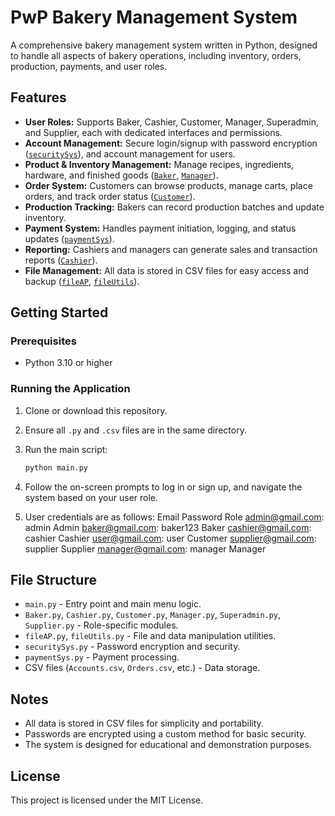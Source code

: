 # PwP Bakery Management System

A comprehensive bakery management system written in Python, designed to handle all aspects of bakery operations, including inventory, orders, production, payments, and user roles.

## Features

- **User Roles:** Supports Baker, Cashier, Customer, Manager, Superadmin, and Supplier, each with dedicated interfaces and permissions.
- **Account Management:** Secure login/signup with password encryption ([`securitySys`](securitySys.py)), and account management for users.
- **Product & Inventory Management:** Manage recipes, ingredients, hardware, and finished goods ([`Baker`](Baker.py), [`Manager`](Manager.py)).
- **Order System:** Customers can browse products, manage carts, place orders, and track order status ([`Customer`](Customer.py)).
- **Production Tracking:** Bakers can record production batches and update inventory.
- **Payment System:** Handles payment initiation, logging, and status updates ([`paymentSys`](paymentSys.py)).
- **Reporting:** Cashiers and managers can generate sales and transaction reports ([`Cashier`](Cashier.py)).
- **File Management:** All data is stored in CSV files for easy access and backup ([`fileAP`](fileAP.py), [`fileUtils`](fileUtils.py)).

## Getting Started

### Prerequisites

- Python 3.10 or higher

### Running the Application

1. Clone or download this repository.
2. Ensure all `.py` and `.csv` files are in the same directory.
3. Run the main script:

   ```sh
   python main.py
   ```

4. Follow the on-screen prompts to log in or sign up, and navigate the system based on your user role.
5. User credentials are as follows:
        Email               Password   Role
        admin@gmail.com:    admin      Admin
        baker@gmail.com:    baker123   Baker
        cashier@gmail.com:  cashier    Cashier
        user@gmail.com:     user       Customer
        supplier@gmail.com: supplier   Supplier
        manager@gmail.com:  manager    Manager


## File Structure

- `main.py` - Entry point and main menu logic.
- `Baker.py`, `Cashier.py`, `Customer.py`, `Manager.py`, `Superadmin.py`, `Supplier.py` - Role-specific modules.
- `fileAP.py`, `fileUtils.py` - File and data manipulation utilities.
- `securitySys.py` - Password encryption and security.
- `paymentSys.py` - Payment processing.
- CSV files (`Accounts.csv`, `Orders.csv`, etc.) - Data storage.

## Notes

- All data is stored in CSV files for simplicity and portability.
- Passwords are encrypted using a custom method for basic security.
- The system is designed for educational and demonstration purposes.

## License

This project is licensed under the MIT License.
